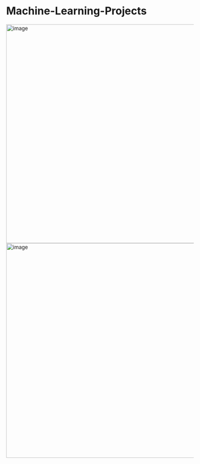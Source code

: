 # Machine-Learning-Projects
<img width="787" height="587" alt="image" src="https://github.com/user-attachments/assets/08551e6a-2d21-4f87-9de6-ae125a4aaf10" />
<img width="735" height="576" alt="image" src="https://github.com/user-attachments/assets/ce4b7416-7522-49c5-b500-f2e64bf7bdee" />
